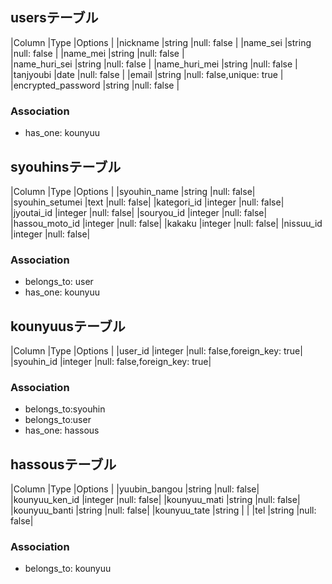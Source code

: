 ## usersテーブル

|Column                 |Type   |Options                  |
|nickname               |string |null: false              |
|name_sei               |string |null: false              |
|name_mei               |string |null: false              |            
|name_huri_sei          |string |null: false              |
|name_huri_mei          |string |null: false              |
|tanjyoubi              |date   |null: false              |
|email                  |string |null: false,unique: true |  
|encrypted_password     |string |null: false              |       
### Association

- has_one: kounyuu
## syouhinsテーブル

|Column            |Type       |Options    |
|syouhin_name      |string     |null: false|
|syouhin_setumei   |text       |null: false|
|kategori_id       |integer    |null: false|
|jyoutai_id        |integer    |null: false|
|souryou_id        |integer    |null: false|
|hassou_moto_id    |integer    |null: false|
|kakaku            |integer    |null: false|
|nissuu_id         |integer    |null: false|
### Association
- belongs_to: user
- has_one: kounyuu  
  

## kounyuusテーブル

|Column             |Type       |Options                      |
|user_id            |integer    |null: false,foreign_key: true|
|syouhin_id         |integer    |null: false,foreign_key: true|
### Association
- belongs_to:syouhin
- belongs_to:user
- has_one: hassous


## hassousテーブル
|Column                 |Type       |Options    |
|yuubin_bangou          |string     |null: false|
|kounyuu_ken_id         |integer    |null: false|
|kounyuu_mati           |string     |null: false|
|kounyuu_banti          |string     |null: false|
|kounyuu_tate           |string     |           |
|tel                    |string     |null: false|

### Association
- belongs_to: kounyuu
